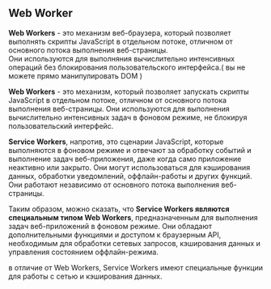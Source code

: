 <h2>Web Worker</h2>

**Web Workers** - это механизм веб-браузера, который позволяет выполнять скрипты JavaScript в отдельном потоке, отличном от основного потока выполнения веб-страницы.  
Они используются для выполняния вычислительно интенсивных операций без блокирования пользовательского интерфейса.( вы не можете прямо манипулировать DOM )    

**Web Workers** - это механизм, который позволяет запускать скрипты JavaScript в отдельном потоке, отличном от основного потока выполнения веб-страницы. Они используются для выполнения вычислительно интенсивных задач в фоновом режиме, не блокируя пользовательский интерфейс.

**Service Workers**, напротив, это сценарии JavaScript, которые выполняются в фоновом режиме и отвечают за обработку событий и выполнение задач веб-приложения, даже когда само приложение неактивно или закрыто. Они могут использоваться для кэширования данных, обработки уведомлений, оффлайн-работы и других функций. Они работают независимо от основного потока выполнения веб-страницы.

Таким образом, можно сказать, что **Service Workers являются специальным типом Web Workers**, предназначенным для выполнения задач веб-приложений в фоновом режиме. Они обладают дополнительными функциями и доступом к браузерным API, необходимым для обработки сетевых запросов, кэширования данных и управления состоянием оффлайн-режима.  

в отличие от Web Workers, Service Workers имеют специальные функции для работы с сетью и кэширования данных.

